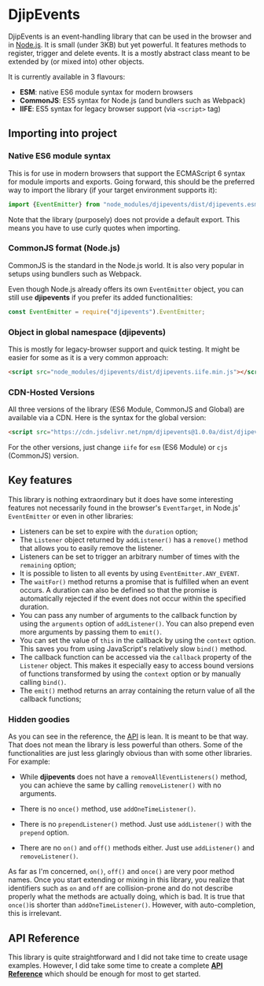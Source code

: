 # DjipEvents

DjipEvents is an event-handling library that can be used in the browser and in 
[Node.js](https://nodejs.org). It is small (under 3KB) but yet powerful. It features methods to 
register, trigger and delete events. It is a mostly abstract class meant to be extended by (or mixed 
into) other objects. 
 
It is currently available in 3 flavours:

  * **ESM**: native ES6 module syntax for modern browsers
  * **CommonJS**: ES5 syntax for Node.js (and bundlers such as Webpack)
  * **IIFE**: ES5 syntax for legacy browser support (via `<script>` tag)

## Importing into project

### Native ES6 module syntax

This is for use in modern browsers that support the ECMAScript 6 syntax for module imports and 
exports. Going forward, this should be the preferred way to import the library (if your target 
environment supports it):

```javascript
import {EventEmitter} from "node_modules/djipevents/dist/djipevents.esm.min.js";
```
Note that the library (purposely) does not provide a default export. This means you have to use 
curly quotes when importing.

### CommonJS format (Node.js)

CommonJS is the standard in the Node.js world. It is also very popular in setups using bundlers such 
as Webpack.

Even though Node.js already offers its own `EventEmitter` object, you can still use **djipevents** 
if you prefer its added functionalities: 

```javascript
const EventEmitter = require("djipevents").EventEmitter;
```

### Object in global namespace (djipevents)

This is mostly for legacy-browser support and quick testing. It might be easier for some as it is a 
very common approach:

```html
<script src="node_modules/djipevents/dist/djipevents.iife.min.js"></script>
```

### CDN-Hosted Versions

All three versions of the library (ES6 Module, CommonJS and Global) are available via a CDN. Here is
the syntax for the global version:

```html
<script src="https://cdn.jsdelivr.net/npm/djipevents@1.0.0a/dist/djipevents.iife.min.js"></script>

```

For the other versions, just change `iife` for `esm` (ES6 Module) or `cjs` (CommonJS) version.

## Key features

This library is nothing extraordinary but it does have some interesting features not necessarily 
found in the browser's `EventTarget`, in Node.js' `EventEmitter` or even in other libraries:

  * Listeners can be set to expire with the `duration` option;
  * The `Listener` object returned by `addListener()` has a `remove()` method that allows you to 
    easily remove the listener.
  * Listeners can be set to trigger an arbitrary number of times with the `remaining` option;
  * It is possible to listen to all events by using `EventEmitter.ANY_EVENT`.
  * The `waitFor()` method returns a promise that is fulfilled when an event occurs. A duration can 
    also be defined so that the promise is automatically rejected if the event does not occur within 
    the specified duration.
  * You can pass any number of arguments to the callback function by using the `arguments` option of
    `addListener()`. You can also prepend even more arguments by passing them to `emit()`. 
  * You can set the value of `this` in the callback by using the `context` option. This saves you 
    from using JavaScript's relatively slow `bind()` method.
  * The callback function can be accessed via the `callback` property of the `Listener` object. This
    makes it especially easy to access bound versions of functions transformed by using the 
    `context` option or by manually calling `bind()`.
  * The `emit()` method returns an array containing the return value of all the callback functions;
  
### Hidden goodies
  
As you can see in the reference, the [API](https://djipco.github.io/djipevents/EventEmitter.html) is 
lean. It is meant to be that way. That does not mean the library is less powerful than others. Some 
of the functionalities are just less glaringly obvious than with some other libraries. For 
example:

  * While **djipevents** does not have a `removeAllEventListeners()` method, you can achieve the 
    same by calling `removeListener()` with no arguments.
  
  * There is no `once()` method, use `addOneTimeListener()`.

  * There is no `prependListener()` method. Just use `addListener()` with the `prepend` option.

  * There are no `on()` and `off()` methods either. Just use `addListener()` and `removeListener()`. 
  
As far as I'm concerned, `on()`,  `off()` and `once()` are very poor method names. Once you start 
extending or mixing in this library, you realize that identifiers such as `on` and `off` are 
collision-prone and do not describe properly what the methods are actually doing, which is bad. It 
is true that `once()`is shorter than `addOneTimeListener()`. However, with auto-completion, this 
is irrelevant.

## API Reference

This library is quite straightforward and I did not take time to create usage examples. However, I 
did take some time to create a complete 
**[API Reference](https://djipco.github.io/djipevents/EventEmitter.html)** which should be enough 
for most to get started.
